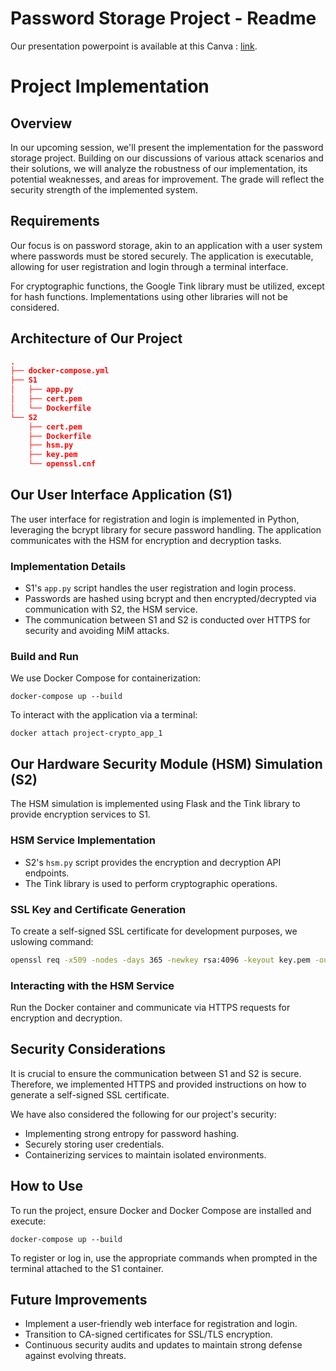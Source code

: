 # **Password Storage Project - Readme**

Our presentation powerpoint is available at this Canva : [link](https://www.canva.com/design/DAF_alkwDhA/NLhRPGnFNZsi2oA5ZoHIdA/edit?utm_content=DAF_alkwDhA&utm_campaign=designshare&utm_medium=link2&utm_source=sharebutton).

# Project Implementation

## Overview

In our upcoming session, we'll present the implementation for the password storage project. Building on our discussions of various attack scenarios and their solutions, we will analyze the robustness of our implementation, its potential weaknesses, and areas for improvement. The grade will reflect the security strength of the implemented system.

## Requirements

Our focus is on password storage, akin to an application with a user system where passwords must be stored securely. The application is executable, allowing for user registration and login through a terminal interface.

For cryptographic functions, the Google Tink library must be utilized, except for hash functions. Implementations using other libraries will not be considered.

## Architecture of Our Project

```json
.
├── docker-compose.yml
├── S1
│   ├── app.py
│   ├── cert.pem
│   └── Dockerfile
└── S2
    ├── cert.pem
    ├── Dockerfile
    ├── hsm.py
    ├── key.pem
    └── openssl.cnf
```


## Our User Interface Application (S1)

The user interface for registration and login is implemented in Python, leveraging the bcrypt library for secure password handling. The application communicates with the HSM for encryption and decryption tasks.

### Implementation Details

- S1's `app.py` script handles the user registration and login process.
- Passwords are hashed using bcrypt and then encrypted/decrypted via communication with S2, the HSM service.
- The communication between S1 and S2 is conducted over HTTPS for security and avoiding MiM attacks.

### Build and Run

We use Docker Compose for containerization:

```
docker-compose up --build
```

To interact with the application via a terminal:

```
docker attach project-crypto_app_1
```

## Our Hardware Security Module (HSM) Simulation (S2)

The HSM simulation is implemented using Flask and the Tink library to provide encryption services to S1.

### HSM Service Implementation

- S2's `hsm.py` script provides the encryption and decryption API endpoints.
- The Tink library is used to perform cryptographic operations.

### SSL Key and Certificate Generation

To create a self-signed SSL certificate for development purposes, we uslowing command:

```bash
openssl req -x509 -nodes -days 365 -newkey rsa:4096 -keyout key.pem -out cert.pem -config openssl.cnf
```

### Interacting with the HSM Service

Run the Docker container and communicate via HTTPS requests for encryption and decryption.

## Security Considerations

It is crucial to ensure the communication between S1 and S2 is secure. Therefore, we implemented HTTPS and provided instructions on how to generate a self-signed SSL certificate.

We have also considered the following for our project's security:

- Implementing strong entropy for password hashing.
- Securely storing user credentials.
- Containerizing services to maintain isolated environments.

## How to Use

To run the project, ensure Docker and Docker Compose are installed and execute:

```
docker-compose up --build
```

To register or log in, use the appropriate commands when prompted in the terminal attached to the S1 container.

## Future Improvements

- Implement a user-friendly web interface for registration and login.
- Transition to CA-signed certificates for SSL/TLS encryption.
- Continuous security audits and updates to maintain strong defense against evolving threats.
